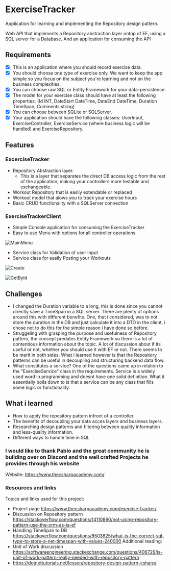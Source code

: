 # ExerciseTracker
Application for learning and implementing the Repository design pattern.

Web API that implements a Repository abstraction layer ontop of EF, using a SQL server for a Database.
And an application for consuming the API

## Requirements
- [x] This is an application where you should record exercise data.
- [x] You should choose one type of exercise only. We want to keep the app simple so you focus on the subject you're learning and not on the business complexities.
- [x] You can choose raw SQL or Entity Framework for your data-persistence.
- [x] The model for your exercise class should have at least the following properties: {Id INT, DateStart DateTime, DateEnd DateTime, Duration TimeSpan, Comments string}
- [x] You can choose between SQLite or SQLServer.
- [x] Your application should have the following classes: UserInput, ExerciseController, ExerciseService (where business logic will be handled) and ExerciseRepository.

## Features
### ExcerciseTracker
- Repository Abstraction layer.
  - This is a layer that separates the direct DB access logic from the rest of the application, making your controllers more testable and exchangeable.
- Workout Repository that is easily extendable or replaced
- Workout model that alows you to track your exercise hours
- Basic CRUD functionality with a SQLServer connection

### ExerciseTrackerClient

- Simple Console application for consuming the ExerciseTracker
- Easy to use Menu with options for all controller operations

![MainMenu](https://user-images.githubusercontent.com/91058022/164718425-8faa352d-2d49-498e-8f67-b4f8f508c37b.png)
- Service class for Validation of user input
- Service class for easily Posting your Workouts


![Create](https://user-images.githubusercontent.com/91058022/164718844-5eb2b384-6ce3-49c4-88ad-d44aa3b7f5b9.png)

![GetById](https://user-images.githubusercontent.com/91058022/164718854-8a88b311-5b29-47a3-ae39-3765b0d8ed57.png)

## Challenges

- I changed the Duration variable to a long, this is done since you cannot directly save a TimeSpan in a SQL server. There are plenty of options around this with different benefits. One, that i considered, was to not store the duration in the DB and just calculate it into a DTO in the client, i chose not to do this for the simple reason i have done so before. 
- Struggeling with grasping the purpose and usefulness of Repository pattern, the concept predates Entity Framework so there is a lot of contentious information about the topic. A lot of discussion about if its useful or not, whether you should use it with EF or not. There seems to be merit in both sides. What i learned however is that the Repository patterns can be useful in decoupling and structuring backend data flow.
- What constitutes a service? One of the questions came up in relation to the "ExerciseService" class in the requirements. Service is a widely used word in programming and doesnt have one solid definition. What it essentially boils down to is that a service can be any class that fills some logic or functionality. 

## What i learned

- How to apply the repository pattern infront of a controller. 
- The benefits of decoupling your data acces layers and business layers.
- Researching design patterns and filtering between quality information and less-quality information.
- Different ways to handle time in SQL



### I would like to thank Pablo and the great community he is building over on Discord and the well crafted Projects he provides through his website
Website: https://www.thecsharpacademy.com/

### Resources and links
Topics and links used for this project:
- Project page https://www.thecsharpacademy.com/exercise-tracker/
- Discussion on Repository pattern https://stackoverflow.com/questions/14110890/not-using-repository-pattern-use-the-orm-as-is-ef
- Handling TimeSpan to DB https://stackoverflow.com/questions/8503825/what-is-the-correct-sql-type-to-store-a-net-timespan-with-values-240000
Additional reading:
- Unit of Work discussion https://softwareengineering.stackexchange.com/questions/406729/is-unit-of-work-pattern-really-needed-with-repository-pattern
- https://dotnettutorials.net/lesson/repository-design-pattern-csharp/
